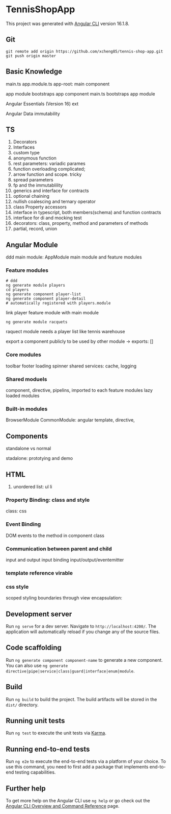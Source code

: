 # TennisShopApp

This project was generated with [Angular CLI](https://github.com/angular/angular-cli) version 16.1.8.


## Git
```shell
git remote add origin https://github.com/xcheng85/tennis-shop-app.git
git push origin master
```

## Basic Knowledge
main.ts
app.module.ts
app-root: main component

app module bootstraps app component
main.ts bootstraps app module

Angular Essentials (Version 16) ext

Angular Data immutability

## TS
1. Decorators
2. Interfaces
3. custom type 
4. anonymous function
5. rest parameters: variadic parames
6. function overloading complicated;
7. arrow function and scope. tricky
8. spread parameters
9. fp and the immutablility
10. generics and interface for contracts
11. optional chaining
12. nullish coalescing and ternary operator
13. class Property accessors
14. interface in typescript, both members(schema) and function contracts
15. interface for di and mocking test
16. decorators: class, property, method and parameters of methods
17. partial, record, union

## Angular Module
ddd
main module: AppModule
main module and feature modules

### Feature modules
```shell
# ddd
ng generate module players
cd players
ng generate component player-list
ng generate component player-detail
# automatically registered with players.module

```
link player feature module with main module


```shell
ng generate module racquets
```

raquect module needs a player list like tennis warehouse

export a component publicly to be used by other module -> exports: []

### Core modules
toolbar
footer
loading spinner
shared services: cache, logging

### Shared moduels
component, directive, pipelins, imported to each feature modules
lazy loaded modules

### Built-in modules
BrowserModule
CommonModule: angular template, directive, 

## Components
standalone vs normal

stadalone: prototying and demo

## HTML
1. unordered list: ul li


### Property Binding: class and style
class: css

### Event Binding
DOM events to the method in component class

### Communication between parent and child
input and output
input binding
input/output/eventemitter

### template reference virable

### css style
scoped styling
boundaries through view encapsulation: 


## Development server

Run `ng serve` for a dev server. Navigate to `http://localhost:4200/`. The application will automatically reload if you change any of the source files.

## Code scaffolding

Run `ng generate component component-name` to generate a new component. You can also use `ng generate directive|pipe|service|class|guard|interface|enum|module`.

## Build

Run `ng build` to build the project. The build artifacts will be stored in the `dist/` directory.

## Running unit tests

Run `ng test` to execute the unit tests via [Karma](https://karma-runner.github.io).

## Running end-to-end tests

Run `ng e2e` to execute the end-to-end tests via a platform of your choice. To use this command, you need to first add a package that implements end-to-end testing capabilities.

## Further help

To get more help on the Angular CLI use `ng help` or go check out the [Angular CLI Overview and Command Reference](https://angular.io/cli) page.
